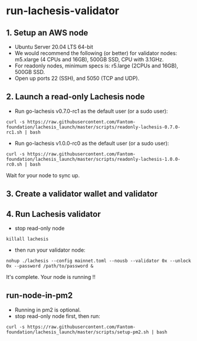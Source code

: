 # run-lachesis-validator

## 1. Setup an AWS node
- Ubuntu Server 20.04 LTS 64-bit
- We would recommend the following (or better) for validator nodes: 
m5.xlarge (4 CPUs and 16GB), 500GB SSD, CPU with 3.1GHz.
- For readonly nodes, minimum specs is: r5.large (2CPUs and 16GB), 500GB SSD.
- Open up ports 22 (SSH), and 5050 (TCP and UDP).

## 2. Launch a read-only Lachesis node
 - Run go-lachesis v0.7.0-rc1 as the default user (or a sudo user):
```
curl -s https://raw.githubusercontent.com/Fantom-foundation/lachesis_launch/master/scripts/readonly-lachesis-0.7.0-rc1.sh | bash
```
 - Run go-lachesis v1.0.0-rc0 as the default user (or a sudo user):
```
curl -s https://raw.githubusercontent.com/Fantom-foundation/lachesis_launch/master/scripts/readonly-lachesis-1.0.0-rc0.sh | bash
```
Wait for your node to sync up.

## 3. Create a validator wallet and validator

## 4. Run Lachesis validator
- stop read-only node

```
killall lachesis
```

- then run your validator node:

```
nohup ./lachesis --config mainnet.toml --nousb --validator 0x --unlock 0x --password /path/to/password &
```

It's complete. Your node is running !!

## run-node-in-pm2
- Running in pm2 is optional.
- stop read-only node first, then run:
```
curl -s https://raw.githubusercontent.com/Fantom-foundation/lachesis_launch/master/scripts/setup-pm2.sh | bash
```